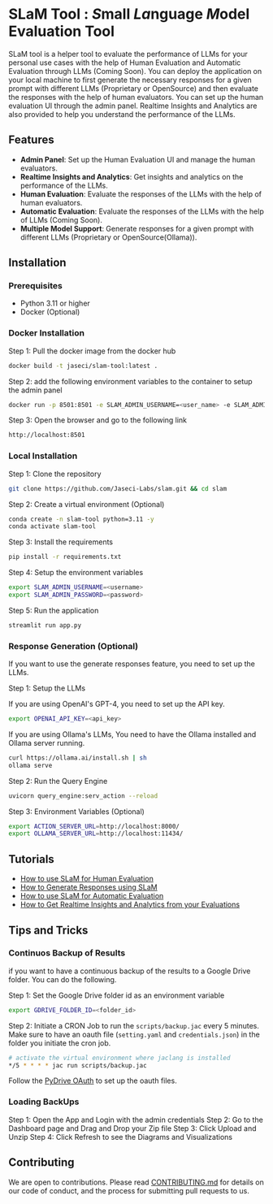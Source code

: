 # SLaM Tool : *S*mall *La*nguage *M*odel Evaluation Tool

SLaM tool is a helper tool to evaluate the performance of LLMs for your personal use cases with the help of Human Evaluation and Automatic
 Evaluation through LLMs (Coming Soon). You can deploy the application on your local machine to first generate the necessary
responses for a given prompt with different LLMs (Proprietary or OpenSource) and then evaluate the responses with the help of human evaluators.
 You can set up the human evaluation UI through the admin panel. Realtime Insights and Analytics are also provided to help
you understand the performance of the LLMs.

## Features

- **Admin Panel**: Set up the Human Evaluation UI and manage the human evaluators.
- **Realtime Insights and Analytics**: Get insights and analytics on the performance of the LLMs.
- **Human Evaluation**: Evaluate the responses of the LLMs with the help of human evaluators.
- **Automatic Evaluation**: Evaluate the responses of the LLMs with the help of LLMs (Coming Soon).
- **Multiple Model Support**: Generate responses for a given prompt with different LLMs (Proprietary or OpenSource(Ollama)).

## Installation

### Prerequisites

- Python 3.11 or higher
- Docker (Optional)

### Docker Installation

Step 1: Pull the docker image from the docker hub

```bash
docker build -t jaseci/slam-tool:latest .
```

Step 2: add the following environment variables to the container to setup the admin panel

```bash
docker run -p 8501:8501 -e SLAM_ADMIN_USERNAME=<user_name> -e SLAM_ADMIN_PASSWORD=<password> jaseci/slam-tool:latest
```

Step 3: Open the browser and go to the following link

```bash
http://localhost:8501
```

### Local Installation

Step 1: Clone the repository

```bash
git clone https://github.com/Jaseci-Labs/slam.git && cd slam
```

Step 2: Create a virtual environment (Optional)

```bash
conda create -n slam-tool python=3.11 -y
conda activate slam-tool
```

Step 3: Install the requirements

```bash
pip install -r requirements.txt
```

Step 4: Setup the environment variables

```bash
export SLAM_ADMIN_USERNAME=<username>
export SLAM_ADMIN_PASSWORD=<password>
```

Step 5: Run the application

```bash
streamlit run app.py
```

### Response Generation (Optional)

If you want to use the generate responses feature, you need to set up the LLMs.

Step 1: Setup the LLMs

If you are using OpenAI's GPT-4, you need to set up the API key.

```bash
export OPENAI_API_KEY=<api_key>
```

If you are using Ollama's LLMs, You need to have the Ollama installed and Ollama server running.

```bash
curl https://ollama.ai/install.sh | sh
ollama serve
```

Step 2: Run the Query Engine

```bash
uvicorn query_engine:serv_action --reload
```

Step 3: Environment Variables (Optional)

```bash
export ACTION_SERVER_URL=http://localhost:8000/
export OLLAMA_SERVER_URL=http://localhost:11434/
```

## Tutorials

- [How to use SLaM for Human Evaluation](docs/tutorials/human_eval.md)
- [How to Generate Responses using SLaM](docs/tutorials/response_generator.md)
- [How to use SLaM for Automatic Evaluation](docs/tutorials/automatic_eval.md)
- [How to Get Realtime Insights and Analytics from your Evaluations](docs/tutorials/insights_analytics.md)

## Tips and Tricks

### Continuos Backup of Results

if you want to have a continuous backup of the results to a Google Drive folder. You can do the following.

Step 1: Set the Google Drive folder id as an environment variable
```bash
export GDRIVE_FOLDER_ID=<folder_id>
```

Step 2: Initiate a CRON Job to run the `scripts/backup.jac` every 5 minutes. Make sure to have an oauth file (`setting.yaml` and `credentials.json`) in the folder you initiate the cron job.
```bash
# activate the virtual environment where jaclang is installed
*/5 * * * * jac run scripts/backup.jac
```

Follow the [PyDrive OAuth](https://pythonhosted.org/PyDrive/oauth.html) to set up the oauth files.

### Loading BackUps

Step 1: Open the App and Login with the admin credentials
Step 2: Go to the Dashboard page and Drag and Drop your Zip file
Step 3: Click Upload and Unzip
Step 4: Click Refresh to see the Diagrams and Visualizations

## Contributing

We are open to contributions. Please read [CONTRIBUTING.md](CONTRIBUTING.md) for details on our code of conduct,
and the process for submitting pull requests to us.
